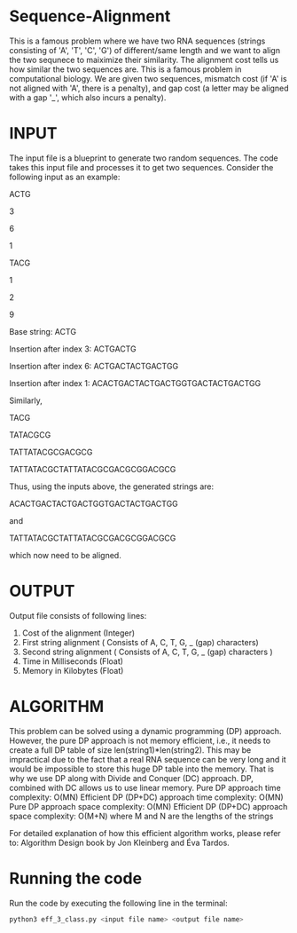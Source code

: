 # Sequence-Alignment
This is a famous problem where we have two RNA sequences (strings consisting of 'A', 'T', 'C', 'G') of different/same length and we want to align the two sequnece to maiximize their similarity. The alignment cost tells us how similar the two sequences are. This is a famous problem in computational biology. We are given two sequences, mismatch cost (if 'A' is not aligned with 'A', there is a penalty), and gap cost (a letter may be aligned with a gap '_', which also incurs a penalty).

# INPUT
The input file is a blueprint to generate two random sequences. The code takes this input file and processes it to get two sequences. Consider the following input as an example:

ACTG

3

6

1 

TACG 

1

2

9

Base string: ACTG

Insertion after index 3: ACTGACTG

Insertion after index 6: ACTGACTACTGACTGG

Insertion after index 1: ACACTGACTACTGACTGGTGACTACTGACTGG

Similarly,

TACG

TATACGCG

TATTATACGCGACGCG 

TATTATACGCTATTATACGCGACGCGGACGCG

Thus, using the inputs above, the generated strings are:

ACACTGACTACTGACTGGTGACTACTGACTGG 

and 

TATTATACGCTATTATACGCGACGCGGACGCG 

which now need to be aligned.

# OUTPUT
Output file consists of following lines:
1. Cost of the alignment (Integer)
2. First string alignment ( Consists of A, C, T, G, _ (gap) characters)
3. Second string alignment ( Consists of A, C, T, G, _ (gap) characters )
4. Time in Milliseconds (Float)
5. Memory in Kilobytes (Float)

# ALGORITHM
This problem can be solved using a dynamic programming (DP) approach. However, the pure DP approach is not memory efficient, i.e., it needs to create a full DP table of size len(string1)*len(string2). This may be impractical due to the fact that a real RNA sequence can be very long and it would be impossible to store this huge DP table into the memory.
That is why we use DP along with Divide and Conquer (DC) approach. DP, combined with DC allows us to use linear memory.
Pure DP approach time complexity: O(MN)
Efficient DP (DP+DC) approach time complexity: O(MN)
Pure DP approach space complexity: O(MN)
Efficient DP (DP+DC) approach space complexity: O(M+N)
where M and N are the lengths of the strings

For detailed explanation of how this efficient algorithm works, please refer to: Algorithm Design book by Jon Kleinberg and Éva Tardos.

# Running the code

Run the code by executing the following line in the terminal:

```sh
python3 eff_3_class.py <input file name> <output file name>
